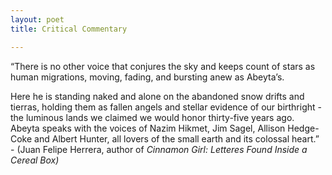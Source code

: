 ```yaml
---
layout: poet
title: Critical Commentary

---
```



<p>&ldquo;There is no other voice that conjures the sky and keeps count of stars as human migrations, moving, fading, and bursting anew as Abeyta&rsquo;s.</p>
<p>Here he is standing naked and alone on the abandoned snow drifts and tierras, holding them as fallen angels and stellar evidence of our birthright - the luminous lands we claimed we would honor thirty-five years ago. Abeyta speaks with the voices of Nazim Hikmet, Jim Sagel, Allison Hedge-Coke and Albert Hunter, all lovers of the small earth and its colossal heart.&rdquo; - (Juan Felipe Herrera, author of <em>Cinnamon Girl: Letteres Found Inside a Cereal Box)</em></p>